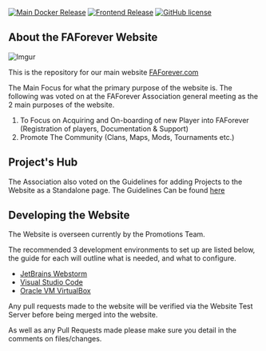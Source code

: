 [![Main Docker Release](https://github.com/FAForever/website/actions/workflows/release.yml/badge.svg?branch=develop)](https://github.com/FAForever/website/actions/workflows/release.yml)
[![Frontend Release](https://github.com/FAForever/website/actions/workflows/release.yml/badge.svg?branch=New-Frontend)](https://github.com/FAForever/website/actions/workflows/release.yml)
[![GitHub license](https://img.shields.io/github/license/FAForever/website)](https://github.com/FAForever/website)

## About the FAForever Website

![Imgur](https://imgur.com/rM2K5bG.png)

This is the repository for our main website [FAForever.com](https://www.faforever.com)

The Main Focus for what the primary purpose of the website is. The following was voted on at the FAForever Association general meeting as the 2 main purposes of the website.

1. To Focus on Acquiring and On-boarding of new Player into FAForever (Registration of players, Documentation & Support)
2. Promote The Community (Clans, Maps, Mods, Tournaments etc.)


## Project's Hub

The Association also voted on the Guidelines for adding Projects to the Website as a Standalone page.
The Guidelines Can be found [here](https://github.com/FAForever/website/wiki/FAF-Project-Hub-Guidlines)


## Developing the Website
The Website is overseen currently by the Promotions Team.

The recommended 3 development environments to set up are listed below, the guide for each will outline what is needed, and what to configure.

- [JetBrains Webstorm](https://github.com/FAForever/website/wiki/Webstorm-Development-Enviroment)
- [Visual Studio Code](https://github.com/FAForever/website/wiki/Visual-Studio-Develeopment-Enviroment)
- [Oracle VM VirtualBox](https://github.com/FAForever/website/wiki/Oracle-VM-VirtualBox-Development-Enviroment)

Any pull requests made to the website will be verified via the Website Test Server before being merged into the website.

As well as any Pull Requests made please make sure you detail in the comments on files/changes.
